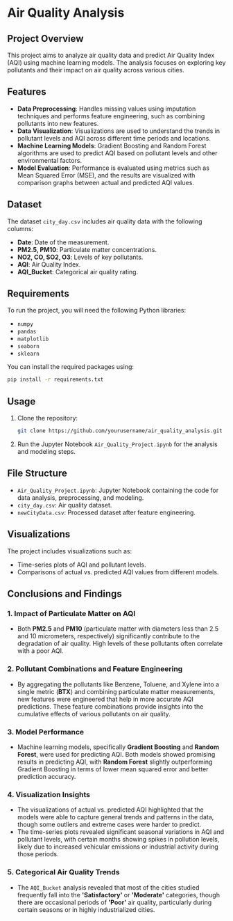 # Air Quality Analysis

## Project Overview
This project aims to analyze air quality data and predict Air Quality Index (AQI) using machine learning models. The analysis focuses on exploring key pollutants and their impact on air quality across various cities.

## Features
- **Data Preprocessing**: Handles missing values using imputation techniques and performs feature engineering, such as combining pollutants into new features.
- **Data Visualization**: Visualizations are used to understand the trends in pollutant levels and AQI across different time periods and locations.
- **Machine Learning Models**: Gradient Boosting and Random Forest algorithms are used to predict AQI based on pollutant levels and other environmental factors.
- **Model Evaluation**: Performance is evaluated using metrics such as Mean Squared Error (MSE), and the results are visualized with comparison graphs between actual and predicted AQI values.

## Dataset
The dataset `city_day.csv` includes air quality data with the following columns:
- **Date**: Date of the measurement.
- **PM2.5, PM10**: Particulate matter concentrations.
- **NO2, CO, SO2, O3**: Levels of key pollutants.
- **AQI**: Air Quality Index.
- **AQI_Bucket**: Categorical air quality rating.

## Requirements
To run the project, you will need the following Python libraries:
- `numpy`
- `pandas`
- `matplotlib`
- `seaborn`
- `sklearn`

You can install the required packages using:
```bash
pip install -r requirements.txt
```

## Usage
1. Clone the repository:
   ```bash
   git clone https://github.com/yourusername/air_quality_analysis.git
   ```
2. Run the Jupyter Notebook `Air_Quality_Project.ipynb` for the analysis and modeling steps.

## File Structure
- `Air_Quality_Project.ipynb`: Jupyter Notebook containing the code for data analysis, preprocessing, and modeling.
- `city_day.csv`: Air quality dataset.
- `newCityData.csv`: Processed dataset after feature engineering.

## Visualizations
The project includes visualizations such as:
- Time-series plots of AQI and pollutant levels.
- Comparisons of actual vs. predicted AQI values from different models.

## Conclusions and Findings

### 1. **Impact of Particulate Matter on AQI**
   - Both **PM2.5** and **PM10** (particulate matter with diameters less than 2.5 and 10 micrometers, respectively) significantly contribute to the degradation of air quality. High levels of these pollutants often correlate with a poor AQI.
   
### 2. **Pollutant Combinations and Feature Engineering**
   - By aggregating the pollutants like Benzene, Toluene, and Xylene into a single metric (**BTX**) and combining particulate matter measurements, new features were engineered that help in more accurate AQI predictions. These feature combinations provide insights into the cumulative effects of various pollutants on air quality.
   
### 3. **Model Performance**
   - Machine learning models, specifically **Gradient Boosting** and **Random Forest**, were used for predicting AQI. Both models showed promising results in predicting AQI, with **Random Forest** slightly outperforming Gradient Boosting in terms of lower mean squared error and better prediction accuracy.
   
### 4. **Visualization Insights**
   - The visualizations of actual vs. predicted AQI highlighted that the models were able to capture general trends and patterns in the data, though some outliers and extreme cases were harder to predict.
   - The time-series plots revealed significant seasonal variations in AQI and pollutant levels, with certain months showing spikes in pollution levels, likely due to increased vehicular emissions or industrial activity during those periods.

### 5. **Categorical Air Quality Trends**
   - The `AQI_Bucket` analysis revealed that most of the cities studied frequently fall into the **'Satisfactory'** or **'Moderate'** categories, though there are occasional periods of **'Poor'** air quality, particularly during certain seasons or in highly industrialized cities.



